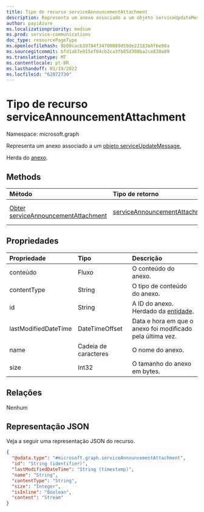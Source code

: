 ```yaml
---
title: Tipo de recurso serviceAnnouncementAttachment
description: Representa um anexo associado a um objeto serviceUpdateMessage.
author: payiAzure
ms.localizationpriority: medium
ms.prod: service-communications
doc_type: resourcePageType
ms.openlocfilehash: 8b00cacb19784f34700089d59de22183b8f6e98a
ms.sourcegitcommit: bfd1ab7e015ef04cb2ca3fb85d308ba2ce830a89
ms.translationtype: MT
ms.contentlocale: pt-BR
ms.lasthandoff: 01/19/2022
ms.locfileid: "62072730"
---
```

# <a name="serviceannouncementattachment-resource-type"></a>Tipo de recurso serviceAnnouncementAttachment

Namespace: microsoft.graph

Representa um anexo associado a um [objeto serviceUpdateMessage.](../resources/serviceupdatemessage.md)

Herda do [anexo](../resources/attachment.md).

## <a name="methods"></a>Methods
|Método|Tipo de retorno|Descrição|
|:---|:---|:---|
|[Obter serviceAnnouncementAttachment](../api/serviceannouncementattachment-get.md)|[serviceAnnouncementAttachment](../resources/serviceannouncementattachment.md)|Leia as propriedades e as relações de um [objeto serviceAnnouncementAttachment.](../resources/serviceannouncementattachment.md)|

## <a name="properties"></a>Propriedades
|Propriedade|Tipo|Descrição|
|:---|:---|:---|
|conteúdo|Fluxo|O conteúdo do anexo.|
|contentType|String|O tipo de conteúdo do anexo.|
|id|String|A ID do anexo. Herdado da [entidade](../resources/entity.md).|
|lastModifiedDateTime|DateTimeOffset|Data e hora em que o anexo foi modificado pela última vez.|
|name|Cadeia de caracteres|O nome do anexo.|
|size|Int32|O tamanho do anexo em bytes.|

## <a name="relationships"></a>Relações
Nenhum

## <a name="json-representation"></a>Representação JSON
Veja a seguir uma representação JSON do recurso.
<!-- {
  "blockType": "resource",
  "keyProperty": "id",
  "@odata.type": "microsoft.graph.serviceAnnouncementAttachment",
  "baseType": "microsoft.graph.attachment",
  "openType": false
}
-->
``` json
{
  "@odata.type": "#microsoft.graph.serviceAnnouncementAttachment",
  "id": "String (identifier)",
  "lastModifiedDateTime": "String (timestamp)",
  "name": "String",
  "contentType": "String",
  "size": "Integer",
  "isInline": "Boolean",
  "content": "Stream"
}
```
